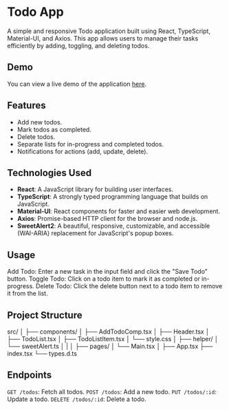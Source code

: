 # Todo App

A simple and responsive Todo application built using React, TypeScript, Material-UI, and Axios. This app allows users to manage their tasks efficiently by adding, toggling, and deleting todos.

## Demo

You can view a live demo of the application [here](https://my-app-delta-snowy.vercel.app/).

## Features

- Add new todos.
- Mark todos as completed.
- Delete todos.
- Separate lists for in-progress and completed todos.
- Notifications for actions (add, update, delete).

## Technologies Used

- **React**: A JavaScript library for building user interfaces.
- **TypeScript**: A strongly typed programming language that builds on JavaScript.
- **Material-UI**: React components for faster and easier web development.
- **Axios**: Promise-based HTTP client for the browser and node.js.
- **SweetAlert2**: A beautiful, responsive, customizable, and accessible (WAI-ARIA) replacement for JavaScript's popup boxes.

## Usage

Add Todo: Enter a new task in the input field and click the "Save Todo" button.
Toggle Todo: Click on a todo item to mark it as completed or in-progress.
Delete Todo: Click the delete button next to a todo item to remove it from the list.

## Project Structure

src/
│
├── components/
│ ├── AddTodoComp.tsx
│ ├── Header.tsx
│ ├── TodoList.tsx
│ ├── TodoListItem.tsx
│ └── style.css
│
├── helper/
│ └── sweetAlert.ts
│
|
│
├── pages/
│ └── Main.tsx
│
├── App.tsx
├── index.tsx
└── types.d.ts

## Endpoints

`GET /todos`: Fetch all todos.
`POST /todos`: Add a new todo.
`PUT /todos/:id`: Update a todo.
`DELETE /todos/:id`: Delete a todo.
